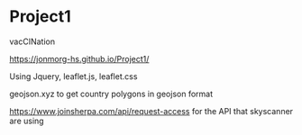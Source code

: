 # Project1
vacCINation

https://jonmorg-hs.github.io/Project1/

Using Jquery, leaflet.js, leaflet.css

geojson.xyz to get country polygons in geojson format

https://www.joinsherpa.com/api/request-access for the API that skyscanner are using



